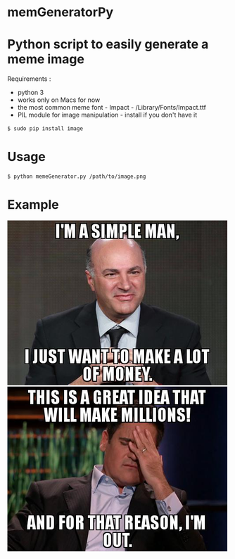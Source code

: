 # memGeneratorPy
# Python script to easily generate a meme image

Requirements : 

 * python 3
 * works only on Macs for now
 * the most common meme font - Impact - /Library/Fonts/Impact.ttf
 * PIL module for image manipulation - install if you don't have it
```sh
$ sudo pip install image
```

# Usage
```sh
$ python memeGenerator.py /path/to/image.png
```

# Example
![alt text](https://raw.githubusercontent.com/ivanharmat/memeGeneratorPy/master/mrwonderful.jpg)
![alt text](https://raw.githubusercontent.com/ivanharmat/memeGeneratorPy/master/cuban.jpg)
